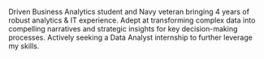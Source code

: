 Driven Business Analytics student and Navy veteran bringing 4 years of robust analytics & IT experience. Adept at transforming complex data into compelling narratives and strategic insights for key decision-making processes. Actively seeking a Data Analyst internship to further leverage my skills.

<!---
thomascowart/thomascowart is a ✨ special ✨ repository because its `README.md` (this file) appears on your GitHub profile.
You can click the Preview link to take a look at your changes.
--->
